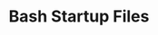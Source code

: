 ---
layout: slide

title: "Bash Startup Files"
discription: "A collection of Bash files organized in the following way. The '.bash_profile' calls the '.bashrc', which in turn calls some new files. Those files are the '.bash_aliases', '.bash_path', and '.bash_prompt'. Which are all named after their function."
website-url: ""
github-url: "https://github.com/alantbarlow/bash-startup-files"
---
